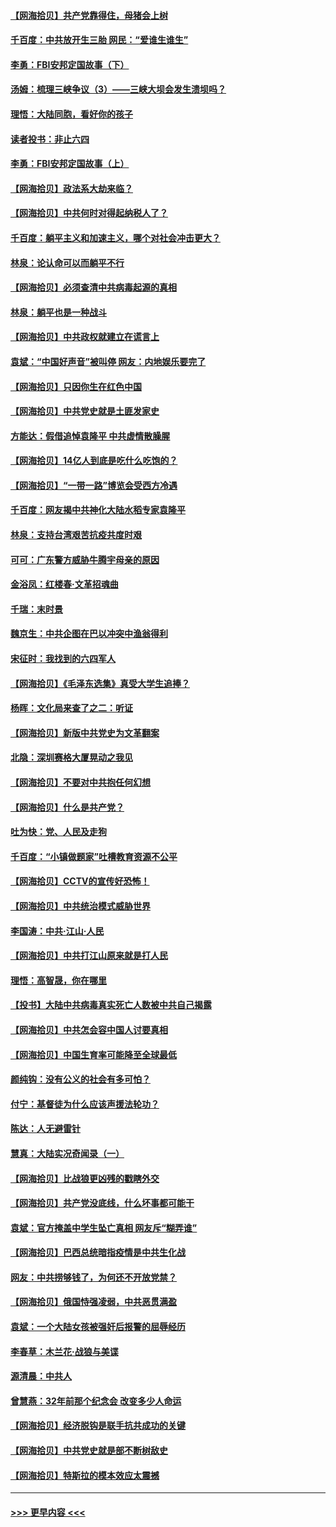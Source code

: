 #### [【网海拾贝】共产党靠得住，母猪会上树](../pages/nsc993/n12990730.md?t=06021302) 
#### [千百度：中共放开生三胎 网民：“爱谁生谁生”](../pages/nsc993/n12990644.md?t=06021302) 
#### [李勇：FBI安邦定国故事（下）](../pages/nsc993/n12987854.md?t=06021302) 
#### [汤姆：梳理三峡争议（3）——三峡大坝会发生溃坝吗？](../pages/nsc993/n12989806.md?t=06021302) 
#### [理悟：大陆同胞，看好你的孩子](../pages/nsc993/n12989778.md?t=06021302) 
#### [读者投书：非止六四](../pages/nsc993/n12989673.md?t=06021302) 
#### [李勇：FBI安邦定国故事（上）](../pages/nsc993/n12987749.md?t=06021302) 
#### [【网海拾贝】政法系大劫来临？](../pages/nsc993/n12987596.md?t=06021302) 
#### [【网海拾贝】中共何时对得起纳税人了？](../pages/nsc993/n12985578.md?t=06021302) 
#### [千百度：躺平主义和加速主义，哪个对社会冲击更大？](../pages/nsc993/n12985512.md?t=06021302) 
#### [林泉：论认命可以而躺平不行](../pages/nsc993/n12985505.md?t=06021302) 
#### [【网海拾贝】必须查清中共病毒起源的真相](../pages/nsc993/n12984276.md?t=06021302) 
#### [林泉：躺平也是一种战斗](../pages/nsc993/n12984194.md?t=06021302) 
#### [【网海拾贝】中共政权就建立在谎言上](../pages/nsc993/n12981880.md?t=06021302) 
#### [袁斌：“中国好声音”被叫停 网友：内地娱乐要完了](../pages/nsc993/n12981826.md?t=06021302) 
#### [【网海拾贝】只因你生在红色中国](../pages/nsc993/n12979096.md?t=06021302) 
#### [【网海拾贝】中共党史就是土匪发家史](../pages/nsc993/n12976478.md?t=06021302) 
#### [方能达：假借追悼袁隆平 中共虚情散臊腥](../pages/nsc993/n12976396.md?t=06021302) 
#### [【网海拾贝】14亿人到底是吃什么吃饱的？](../pages/nsc993/n12974125.md?t=06021302) 
#### [【网海拾贝】“一带一路”博览会受西方冷遇](../pages/nsc993/n12971787.md?t=06021302) 
#### [千百度：网友揭中共神化大陆水稻专家袁隆平](../pages/nsc993/n12971733.md?t=06021302) 
#### [林泉：支持台湾艰苦抗疫共度时艰](../pages/nsc993/n12971350.md?t=06021302) 
#### [可可：广东警方威胁牛腾宇母亲的原因](../pages/nsc993/n12971100.md?t=06021302) 
#### [金浴凤：红楼春·文革招魂曲](../pages/nsc993/n12970354.md?t=06021302) 
#### [千瑞：末时景](../pages/nsc993/n12970337.md?t=06021302) 
#### [魏京生：中共企图在巴以冲突中渔翁得利](../pages/nsc993/n12970286.md?t=06021302) 
#### [宋征时：我找到的六四军人](../pages/nsc993/n12970213.md?t=06021302) 
#### [【网海拾贝】《毛泽东选集》真受大学生追捧？](../pages/nsc993/n12968779.md?t=06021302) 
#### [杨晖：文化局来查了之二：听证](../pages/nsc993/n12966528.md?t=06021302) 
#### [【网海拾贝】新版中共党史为文革翻案](../pages/nsc993/n12967526.md?t=06021302) 
#### [北隐：深圳赛格大厦晃动之我见](../pages/nsc993/n12967393.md?t=06021302) 
#### [【网海拾贝】不要对中共抱任何幻想](../pages/nsc993/n12965222.md?t=06021302) 
#### [【网海拾贝】什么是共产党？](../pages/nsc993/n12962781.md?t=06021302) 
#### [吐为快：党、人民及走狗](../pages/nsc993/n12962747.md?t=06021302) 
#### [千百度：“小镇做题家”吐槽教育资源不公平](../pages/nsc993/n12962705.md?t=06021302) 
#### [【网海拾贝】CCTV的宣传好恐怖！](../pages/nsc993/n12959984.md?t=06021302) 
#### [【网海拾贝】中共统治模式威胁世界](../pages/nsc993/n12957622.md?t=06021302) 
#### [李国涛：中共‧江山‧人民](../pages/nsc993/n12957502.md?t=06021302) 
#### [【网海拾贝】中共打江山原来就是打人民](../pages/nsc993/n12954345.md?t=06021302) 
#### [理悟：高智晟，你在哪里](../pages/nsc993/n12953115.md?t=06021302) 
#### [【投书】大陆中共病毒真实死亡人数被中共自己揭露](../pages/nsc993/n12953050.md?t=06021302) 
#### [【网海拾贝】中共怎会容中国人讨要真相](../pages/nsc993/n12952161.md?t=06021302) 
#### [【网海拾贝】中国生育率可能降至全球最低](../pages/nsc993/n12948793.md?t=06021302) 
#### [颜纯钩：没有公义的社会有多可怕？](../pages/nsc993/n12947626.md?t=06021302) 
#### [付宁：基督徒为什么应该声援法轮功？](../pages/nsc993/n12947233.md?t=06021302) 
#### [陈达：人无避雷针](../pages/nsc993/n12947098.md?t=06021302) 
#### [慧真：大陆实况奇闻录（一）](../pages/nsc993/n12945811.md?t=06021302) 
#### [【网海拾贝】比战狼更凶残的戳瞎外交](../pages/nsc993/n12945717.md?t=06021302) 
#### [【网海拾贝】共产党没底线，什么坏事都可能干](../pages/nsc993/n12942090.md?t=06021302) 
#### [袁斌：官方掩盖中学生坠亡真相 网友斥“糊弄谁”](../pages/nsc993/n12942029.md?t=06021302) 
#### [【网海拾贝】巴西总统暗指疫情是中共生化战](../pages/nsc993/n12938999.md?t=06021302) 
#### [网友：中共捞够钱了，为何还不开放党禁？](../pages/nsc993/n12938952.md?t=06021302) 
#### [【网海拾贝】俄国恃强凌弱，中共恶贯满盈](../pages/nsc993/n12936626.md?t=06021302) 
#### [袁斌：一个大陆女孩被强奸后报警的屈辱经历](../pages/nsc993/n12936547.md?t=06021302) 
#### [李春草：木兰花·战狼与美谍](../pages/nsc993/n12935995.md?t=06021302) 
#### [源清晨：中共人](../pages/nsc993/n12935589.md?t=06021302) 
#### [曾慧燕：32年前那个纪念会 改变多少人命运](../pages/nsc993/n12934233.md?t=06021302) 
#### [【网海拾贝】经济脱钩是联手抗共成功的关键](../pages/nsc993/n12934176.md?t=06021302) 
#### [【网海拾贝】中共党史就是部不断树敌史](../pages/nsc993/n12932844.md?t=06021302) 
#### [【网海拾贝】特斯拉的模本效应太震撼](../pages/nsc993/n12925626.md?t=06021302) 

----
#### [ >>> 更早内容 <<< ](../indexes/nsc993-earlier.md)
